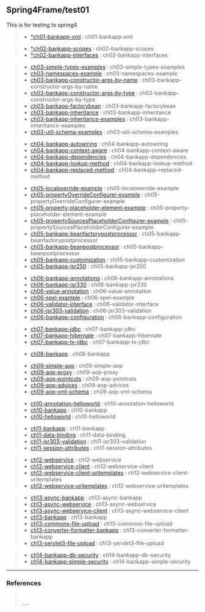 ## Spring4Frame/test01
This is for testing to spring4

> - [*ch01-bankapp-xml](https://github.com/grtlinux/Spring4Frame/tree/master/test01/ch01-bankapp-xml "ch01-bankapp-xml") : ch01-bankapp-xml  
  
> - [*ch02-bankapp-scopes](https://github.com/grtlinux/Spring4Frame/tree/master/test01/ch02-bankapp-scopes "ch02-bankapp-scopes") : ch02-bankapp-scopes  
> - [*ch02-bankapp-interfaces](https://github.com/grtlinux/Spring4Frame/tree/master/test01/ch02-bankapp-interfaces "ch02-bankapp-interfaces") : ch02-bankapp-interfaces  
  
> - [ch03-simple-types-examples](https://github.com/grtlinux/Spring4Frame/tree/master/test01/ch03-simple-types-examples "ch03-simple-types-examples") : ch03-simple-types-examples  
> - [ch03-namespaces-example](https://github.com/grtlinux/Spring4Frame/tree/master/test01/ch03-namespaces-example "ch03-namespaces-example") : ch03-namespaces-example  
> - [ch03-bankapp-constructor-args-by-name](https://github.com/grtlinux/Spring4Frame/tree/master/test01/ch03-bankapp-constructor-args-by-name "ch03-bankapp-constructor-args-by-name") : ch03-bankapp-constructor-args-by-name  
> - [ch03-bankapp-constructor-args-by-type](https://github.com/grtlinux/Spring4Frame/tree/master/test01/ch03-bankapp-constructor-args-by-type "ch03-bankapp-constructor-args-by-type") : ch03-bankapp-constructor-args-by-type  
> - [ch03-bankapp-factorybean](https://github.com/grtlinux/Spring4Frame/tree/master/test01/ch03-bankapp-factorybean "ch03-bankapp-factorybean") : ch03-bankapp-factorybean  
> - [ch03-bankapp-inheritance](https://github.com/grtlinux/Spring4Frame/tree/master/test01/ch03-bankapp-inheritance "ch03-bankapp-inheritance") : ch03-bankapp-inheritance  
> - [ch03-bankapp-inheritance-examples](https://github.com/grtlinux/Spring4Frame/tree/master/test01/ch03-bankapp-inheritance-examples "ch03-bankapp-inheritance-examples") : ch03-bankapp-inheritance-examples  
> - [ch03-util-schema-examples](https://github.com/grtlinux/Spring4Frame/tree/master/test01/ch03-util-schema-examples "ch03-util-schema-examples") : ch03-util-schema-examples  
  
> - [ch04-bankapp-autowiring](https://github.com/grtlinux/Spring4Frame/tree/master/test01/ch04-bankapp-autowiring "ch04-bankapp-autowiring") : ch04-bankapp-autowiring  
> - [ch04-bankapp-context-aware](https://github.com/grtlinux/Spring4Frame/tree/master/test01/ch04-bankapp-context-aware "ch04-bankapp-context-aware") : ch04-bankapp-context-aware  
> - [ch04-bankapp-dependencies](https://github.com/grtlinux/Spring4Frame/tree/master/test01/ch04-bankapp-dependencies "ch04-bankapp-dependencies") : ch04-bankapp-dependencies  
> - [ch04-bankapp-lookup-method](https://github.com/grtlinux/Spring4Frame/tree/master/test01/ch04-bankapp-lookup-method "ch04-bankapp-lookup-method") : ch04-bankapp-lookup-method  
> - [ch04-bankapp-replaced-method](https://github.com/grtlinux/Spring4Frame/tree/master/test01/ch04-bankapp-replaced-method "ch04-bankapp-replaced-method") : ch04-bankapp-replaced-method  
  
> - [ch05-localoverride-example](https://github.com/grtlinux/Spring4Frame/tree/master/test01/ch05-localoverride-example "ch05-localoverride-example") : ch05-localoverride-example  
> - [ch05-propertyOverrideConfigurer-example](https://github.com/grtlinux/Spring4Frame/tree/master/test01/ch05-propertyOverrideConfigurer-example "ch05-propertyOverrideConfigurer-example") : ch05-propertyOverrideConfigurer-example  
> - [ch05-property-placeholder-element-example](https://github.com/grtlinux/Spring4Frame/tree/master/test01/ch05-property-placeholder-element-example "ch05-property-placeholder-element-example") : ch05-property-placeholder-element-example  
> - [ch05-propertySourcesPlaceholderConfigurer-example](https://github.com/grtlinux/Spring4Frame/tree/master/test01/ch05-propertySourcesPlaceholderConfigurer-example "ch05-propertySourcesPlaceholderConfigurer-example") : ch05-propertySourcesPlaceholderConfigurer-example  
> - [ch05-bankapp-beanfactorypostprocessor](https://github.com/grtlinux/Spring4Frame/tree/master/test01/ch05-bankapp-beanfactorypostprocessor "ch05-bankapp-beanfactorypostprocessor") : ch05-bankapp-beanfactorypostprocessor  
> - [ch05-bankapp-beanpostprocessor](https://github.com/grtlinux/Spring4Frame/tree/master/test01/ch05-bankapp-beanpostprocessor "ch05-bankapp-beanpostprocessor") : ch05-bankapp-beanpostprocessor  
> - [ch05-bankapp-customization](https://github.com/grtlinux/Spring4Frame/tree/master/test01/ch05-bankapp-customization "ch05-bankapp-customization") : ch05-bankapp-customization  
> - [ch05-bankapp-jsr250](https://github.com/grtlinux/Spring4Frame/tree/master/test01/ch05-bankapp-jsr250 "ch05-bankapp-jsr250") : ch05-bankapp-jsr250  
  
> - [ch06-bankapp-annotations](https://github.com/grtlinux/Spring4Frame/tree/master/test01/ch06-bankapp-annotations "ch06-bankapp-annotations") : ch06-bankapp-annotations  
> - [ch06-bankapp-jsr330](https://github.com/grtlinux/Spring4Frame/tree/master/test01/ch06-bankapp-jsr330 "ch06-bankapp-jsr330") : ch06-bankapp-jsr330  
> - [ch06-value-annotation](https://github.com/grtlinux/Spring4Frame/tree/master/test01/ch06-value-annotation "ch06-value-annotation") : ch06-value-annotation  
> - [ch06-spel-example](https://github.com/grtlinux/Spring4Frame/tree/master/test01/ch06-spel-example "ch06-spel-example") : ch06-spel-example  
> - [ch06-validator-interface](https://github.com/grtlinux/Spring4Frame/tree/master/test01/ch06-validator-interface "ch06-validator-interface") : ch06-validator-interface  
> - [ch06-jsr303-validation](https://github.com/grtlinux/Spring4Frame/tree/master/test01/ch06-jsr303-validation "ch06-jsr303-validation") : ch06-jsr303-validation  
> - [ch06-bankapp-configuration](https://github.com/grtlinux/Spring4Frame/tree/master/test01/ch06-bankapp-configuration "ch06-bankapp-configuration") : ch06-bankapp-configuration  
  
> - [ch07-bankapp-jdbc](https://github.com/grtlinux/Spring4Frame/tree/master/test01/ch07-bankapp-jdbc "ch07-bankapp-jdbc") : ch07-bankapp-jdbc  
> - [ch07-bankapp-hibernate](https://github.com/grtlinux/Spring4Frame/tree/master/test01/ch07-bankapp-hibernate "ch07-bankapp-hibernate") : ch07-bankapp-hibernate  
> - [ch07-bankapp-tx-jdbc](https://github.com/grtlinux/Spring4Frame/tree/master/test01/ch07-bankapp-tx-jdbc "ch07-bankapp-tx-jdbc") : ch07-bankapp-tx-jdbc  
  
> - [ch08-bankapp](https://github.com/grtlinux/Spring4Frame/tree/master/test01/ch08-bankapp "ch08-bankapp") : ch08-bankapp  
  
> - [ch09-simple-aop](https://github.com/grtlinux/Spring4Frame/tree/master/test01/ch09-simple-aop "ch09-simple-aop") : ch09-simple-aop  
> - [ch09-aop-proxy](https://github.com/grtlinux/Spring4Frame/tree/master/test01/ch09-aop-proxy "ch09-aop-proxy") : ch09-aop-proxy  
> - [ch09-aop-pointcuts](https://github.com/grtlinux/Spring4Frame/tree/master/test01/ch09-aop-pointcuts "ch09-aop-pointcuts") : ch09-aop-pointcuts  
> - [ch09-aop-advices](https://github.com/grtlinux/Spring4Frame/tree/master/test01/ch09-aop-advices "ch09-aop-advices") : ch09-aop-advices  
> - [ch09-aop-xml-schema](https://github.com/grtlinux/Spring4Frame/tree/master/test01/ch09-aop-xml-schema "ch09-aop-xml-schema") : ch09-aop-xml-schema  
  
> - [ch10-annotation-helloworld](https://github.com/grtlinux/Spring4Frame/tree/master/test01/ch10-annotation-helloworld "ch10-annotation-helloworld") : ch10-annotation-helloworld  
> - [ch10-bankapp](https://github.com/grtlinux/Spring4Frame/tree/master/test01/ch10-bankapp "ch10-bankapp") : ch10-bankapp  
> - [ch10-helloworld](https://github.com/grtlinux/Spring4Frame/tree/master/test01/ch10-helloworld "ch10-helloworld") : ch10-helloworld  
  
> - [ch11-bankapp](https://github.com/grtlinux/Spring4Frame/tree/master/test01/ch11-bankapp "ch11-bankapp") : ch11-bankapp  
> - [ch11-data-binding](https://github.com/grtlinux/Spring4Frame/tree/master/test01/ch11-data-binding "ch11-data-binding") : ch11-data-binding  
> - [ch11-jsr303-validation](https://github.com/grtlinux/Spring4Frame/tree/master/test01/ch11-jsr303-validation "ch11-jsr303-validation") : ch11-jsr303-validation  
> - [ch11-session-attributes](https://github.com/grtlinux/Spring4Frame/tree/master/test01/ch11-session-attributes "ch11-session-attributes") : ch11-session-attributes  
  
> - [ch12-webservice](https://github.com/grtlinux/Spring4Frame/tree/master/test01/ch12-webservice "ch12-webservice") : ch12-webservice  
> - [ch12-webservice-client](https://github.com/grtlinux/Spring4Frame/tree/master/test01/ch12-webservice-client "ch12-webservice-client") : ch12-webservice-client  
> - [ch12-webservice-client-uritemplates](https://github.com/grtlinux/Spring4Frame/tree/master/test01/ch12-webservice-client-uritemplates "ch12-webservice-client-uritemplates") : ch12-webservice-client-uritemplates  
> - [ch12-webservice-uritemplates](https://github.com/grtlinux/Spring4Frame/tree/master/test01/ch12-webservice-uritemplates "ch12-webservice-uritemplates") : ch12-webservice-uritemplates  
  
> - [ch13-async-bankapp](https://github.com/grtlinux/Spring4Frame/tree/master/test01/ch13-async-bankapp "ch13-async-bankapp") : ch13-async-bankapp  
> - [ch13-async-webservice](https://github.com/grtlinux/Spring4Frame/tree/master/test01/ch13-async-webservice "ch13-async-webservice") : ch13-async-webservice  
> - [ch13-async-webservice-client](https://github.com/grtlinux/Spring4Frame/tree/master/test01/ch13-async-webservice-client "ch13-async-webservice-client") : ch13-async-webservice-client  
> - [ch13-bankapp](https://github.com/grtlinux/Spring4Frame/tree/master/test01/ch13-bankapp "ch13-bankapp") : ch13-bankapp  
> - [ch13-commons-file-upload](https://github.com/grtlinux/Spring4Frame/tree/master/test01/ch13-commons-file-upload "ch13-commons-file-upload") : ch13-commons-file-upload  
> - [ch13-converter-formatter-bankapp](https://github.com/grtlinux/Spring4Frame/tree/master/test01/ch13-converter-formatter-bankapp "ch13-converter-formatter-bankapp") : ch13-converter-formatter-bankapp  
> - [ch13-servlet3-file-upload](https://github.com/grtlinux/Spring4Frame/tree/master/test01/ch13-servlet3-file-upload "ch13-servlet3-file-upload") : ch13-servlet3-file-upload  
  
> - [ch14-bankapp-db-security](https://github.com/grtlinux/Spring4Frame/tree/master/test01/ch14-bankapp-db-security "ch14-bankapp-db-security") : ch14-bankapp-db-security  
> - [ch14-bankapp-simple-security](https://github.com/grtlinux/Spring4Frame/tree/master/test01/ch14-bankapp-simple-security "ch14-bankapp-simple-security") : ch14-bankapp-simple-security  
  
-----
### References
> []("")  
.....
